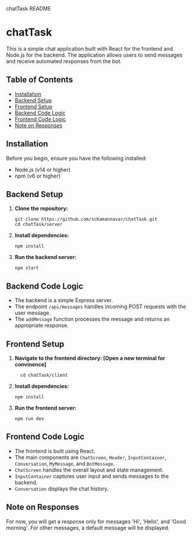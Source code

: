   chatTask README

chatTask
========

This is a simple chat application built with React for the frontend and Node.js for the backend. The application allows users to send messages and receive automated responses from the bot.

Table of Contents
-----------------

*   [Installation](#installation)
*   [Backend Setup](#backend-setup)
*   [Frontend Setup](#frontend-setup)
*   [Backend Code Logic](#backend-code-logic)
*   [Frontend Code Logic](#frontend-code-logic)
*   [Note on Responses](#note-on-responses)

Installation
------------

Before you begin, ensure you have the following installed:

*   Node.js (v14 or higher)
*   npm (v6 or higher)

Backend Setup
-------------

1.  **Clone the repository:**
    
        git clone https://github.com/scKamannavar/chatTask.git
        cd chatTask/server
                    
    
2.  **Install dependencies:**
    
        npm install
    
3.  **Run the backend server:**
    
        npm start
    

Backend Code Logic
------------------

*   The backend is a simple Express server.
*   The endpoint `/api/messages` handles incoming POST requests with the user message.
*   The `addMessage` function processes the message and returns an appropriate response.

Frontend Setup
--------------

1.  **Navigate to the frontend directory: [Open a new terminal for convinence]**
   
          cd chatTask/client
    
3.  **Install dependencies:**
    
        npm install
    
4.  **Run the frontend server:**
    
        npm run dev
    

Frontend Code Logic
-------------------

*   The frontend is built using React.
*   The main components are `ChatScreen`, `Header`, `InputContainer`, `Conversation`, `MyMessage`, and `BotMessage`.
*   `ChatScreen` handles the overall layout and state management.
*   `InputContainer` captures user input and sends messages to the backend.
*   `Conversation` displays the chat history.

Note on Responses
-----------------

For now, you will get a response only for messages 'Hi', 'Hello', and 'Good morning'. For other messages, a default message will be displayed.
